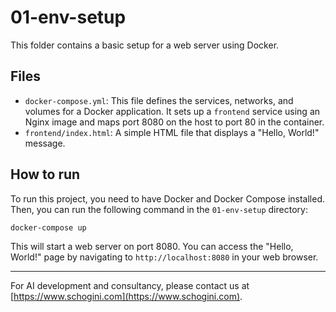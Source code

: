 # 01-env-setup

This folder contains a basic setup for a web server using Docker.

## Files

- `docker-compose.yml`: This file defines the services, networks, and volumes for a Docker application. It sets up a `frontend` service using an Nginx image and maps port 8080 on the host to port 80 in the container.
- `frontend/index.html`: A simple HTML file that displays a "Hello, World!" message.

## How to run

To run this project, you need to have Docker and Docker Compose installed. Then, you can run the following command in the `01-env-setup` directory:

```bash
docker-compose up
```

This will start a web server on port 8080. You can access the "Hello, World!" page by navigating to `http://localhost:8080` in your web browser.

---

For AI development and consultancy, please contact us at [https://www.schogini.com](https://www.schogini.com).